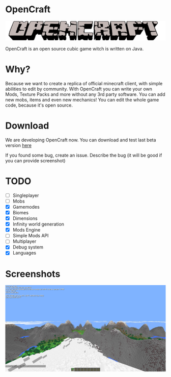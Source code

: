# OpenCraft

![](images/logo.png) </br>

OpenCraft is an open source cubic game witch is written on Java.

# Why?

Because we want to create a replica of official minecraft client, with simple abilities to edit by community.
With OpenCraft you can write your own Mods, Texture Packs and more without any 3rd party software.
You can add new mobs, items and even new mechanics! You can edit the whole game code, because it's open source.

# Download

We are developing OpenCraft now. You can download and test last beta version [here](https://github.com/Artingl/OpenCraft/releases)

If you found some bug, create an issue. Describe the bug (it will be good if you can provide screenshot)

# TODO

- [ ] Singleplayer
- [ ] Mobs
- [X] Gamemodes
- [X] Biomes
- [X] Dimensions
- [X] Infinity world generation
- [X] Mods Engine
- [ ] Simple Mods API
- [ ] Multiplayer
- [X] Debug system
- [X] Languages

# Screenshots
![](images/screenshot.jpg)
